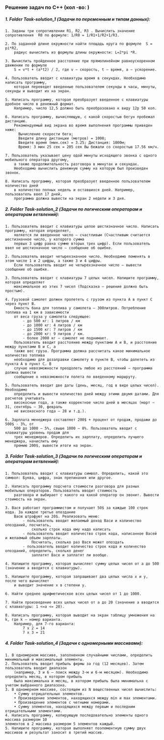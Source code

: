 ### Решение задач по С++ (кол -во:  )

##### 1. Folder Task-solution_1 (Задачи по переменным и типам данных):
    1. Заданы три сопротивлении R1, R2, R3 . Вычислить значение сопротивления  R0 по формуле: 1/R0 = 1/R1+1/R2+1/R3.
    
    2. По заданной длине окружности найти площадь круга по формуле  S =  pi*R2,
        радиус вычислить из формулы длины окружности: L=2*pi *R.
        
    3. Вычислить пройденное расстояние при прямолинейном равноускоренном движении по формуле 
        S = v*t + (a*t2) / 2, где v – скорость, t – время, а – ускорение.
        
    4. Пользователь вводит с клавиатуры время в секундах. Необходимо написать программу, 
        которая переведет введенные пользователем секунды в часы, минуты, секунды и выводит их на экран.
        
    5. Написать программу, которая преобразует введенное с клавиатуры дробное число в денежный формат. 
        Например, число 12,5 должно быть преобразовано к виду 12р 50 коп.
        
    6. Написать программу, вычисляющую, с какой скоростью бегун пробежал дистанцию. 
        Рекомендуемый вид экрана во время выполнения программы приведен ниже: 
          Вычисление скорости бега; 
          Введите длину дистанции (метров) = 1000; 
          Введите время (мин.сек) = 3.25; Дистанция: 1000м; 
          Время: 3 мин 25 сек = 205 сек Вы бежали со скоростью 17.56 км/ч.
          
    7. Пользователь указывает цену одой минуты исходящего звонка с одного мобильного оператора другому, 
        а также продолжительность разговора в минутах и секундах. 
        Необходимо вычислить денежную сумму на которую был произведен звонок.
        
    8. Написать программу, которая преобразует введенное пользователем количество дней 
        в количество полных недель и оставшихся дней. Например, пользователь ввел 17 дней, 
        программа должна вывести на экран 2 недели и 3 дня.
        
##### 2. Folder Task-solution_2 (Задачи по логическим операторам и операторам ветвлений):
    1. Пользователь вводит с клавиатуры целое шестизначное число. Написать программу, которая определяет, 
        является ли введенное число – счастливым (Счастливым считается шестизначное число, у которого сумма 
        первых 3 цифр равна сумме вторых трех цифр). Если пользователь ввел не шестизначное число – сообщение об ошибке.
        
    2. Пользователь вводит четырехзначное число. Необходимо поменять в этом числе 1 и 2 цифры, а также 3 и 4 цифры.  
        Если пользователь вводит не четырехзначное число – вывести сообщение об ошибке.
        
    3. Пользователь вводит с клавиатуры 7 целых чисел. Напишите программу, которая определяет
        максимальное из этих 7 чисел (Подсказка – решение должно быть простым).
        
    4. Грузовой самолет должен пролететь с грузом из пункта А в пункт С через пункт В. 
        Емкость бака для топлива у самолета – 300литров. Потребление топлива на 1 км в зависимости 
        от веса груза у самолета следующее: 
            - до 500 кг: 1 литров / км 
            - до 1000 кг: 4 литров / км 
            - до 1500 кг: 7 литров / км 
            - до 2000 кг: 9 литров / км. 
            - более 2000 кг – самолет не поднимает. 
        Пользователь вводит расстояние между пунктами А и В, и расстояние между пунктами В и С, а 
        также вес груза. Программа должна рассчитать какое минимальное количество топлива 
        необходимо для дозаправки самолету в пункте В, чтобы долететь из пункта А в пункт С. В 
        случае невозможности преодолеть любое из расстояний – программа должна вывести 
        сообщение о невозможности полета по введенному маршруту.
        
    5. Пользователь вводит две даты (день, месяц, год в виде целых чисел). Необходимо 
        определить и вывести количество дней между этими двумя датами. Для расчетов учитывать 
        високосные года, а также корректное число дней в месяцах (март – 31, сентябрь – 30, февраль 
        не високосного года – 28 и т.д.).
        
    6. Зарплата менеджера составляет 200$ + процент от продаж, продажи до 500$ - 3%, от 
        500 до 1000 – 5%, свыше 1000 – 8%. Пользователь вводит с клавиатуры уровень продаж для 
        трех менеджеров. Определить их зарплату, определить лучшего менеджера, начислить ему 
        премию 200$, вывести итоги на экран.
               
##### 3. Folder Task-solution_3 (Задачи по логическим операторам и операторам ветвлений):

    1. Пользователь вводит с клавиатуры символ. Определить, какой это символ: Буква, цифра, знак препинания или другое.
    
    2. Написать программу подсчета стоимости разговора для разных мобильных операторов. Пользователь вводит стоимость 
        разговора и выбирает с какого на какой оператор он звонит. Вывести стоимость на экран.
        
    3. Вася работает программистом и получает 50$ за каждые 100 строк кода. За каждое третье опоздание 
        Васю штрафуют на 20$. Реализовать меню: 
            - пользователь вводит желаемый доход Васи и количество опозданий, посчитать, 
                сколько строк кода ему надо написать 
            - пользователь вводит количество строк кода, написанное Васей и желаемый объем зарплаты. 
                Посчитать, сколько раз Вася может опоздать  
            - пользователь вводит количество строк кода и количество опозданий, определить, сколько денег 
                заплатят Васе и заплатят ли вообще.
                
    4. Напишите программу, которая вычисляет сумму целых чисел от а до 500 (значение a вводится с клавиатуры).
    
    5. Напишите программу, которая запрашивает два целых числа x и y, после чего вычисляет 
        и выводит значение x в степени y.
    
    6. Найти среднее арифметическое всех целых чисел от 1 до 1000.
    
    7. Найти произведение всех целых чисел от a до 20 (значение a вводится с клавиатуры: 1 <=a <= 20).
    
    8. Написать программу, которая выводит на экран таблицу умножения на k, где k – номер варианта. 
        Например, для 7-го варианта: 
            7 x 2 = 14 
            7 x 3 = 21
            
##### 4. Folder Task-solution_4 (Задачи с одномерными массивами):

    1. В одномерном массиве, заполненном случайными числами, определить минимальный и максимальный элементы.
    2. Пользователь вводит прибыль фирмы за год (12 месяцев). Затем пользователь вводит диапазон 
        (например, 3 и 6 – поиск между 3-м и 6-м месяцем). Необходимо определить месяц, в котором прибыль 
        была максимальна и месяц, в котором прибыль была минимальна с учетом выбранного диапазона.
    3. В одномерном массиве, состоящем из N вещественных чисел вычислить: 
        • Сумму отрицательных элементов. 
        • Произведение элементов, находящихся между min и max элементами. 
        • Произведение элементов с четными номерами. 
        • Сумму элементов, находящихся между первым и последним отрицательными элементами.
    4. Написать программу, копирующую последовательно элементы одного массива размером 10 
    элементов в 2 массива размером 5 элементов каждый.
    5. Напишите программу, которая выполняет поэлементную сумму двух массивов и результат заносит в третий массив.
